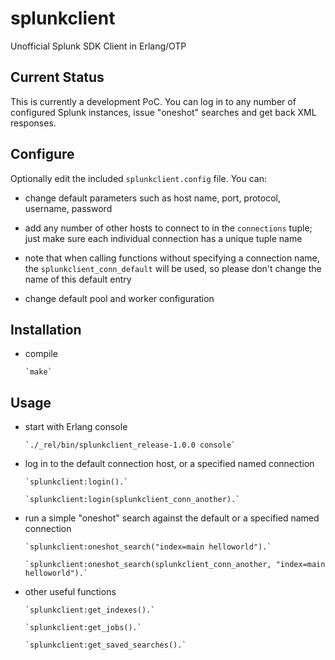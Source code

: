 splunkclient
============

Unofficial Splunk SDK Client in Erlang/OTP

Current Status
--------------

This is currently a development PoC. You can log in to any number of configured Splunk instances, issue "oneshot" searches and get back XML responses.

Configure
---------

Optionally edit the included `splunkclient.config` file. You can:

* change default parameters such as host name, port, protocol, username, password

* add any number of other hosts to connect to in the `connections` tuple; just make sure each individual connection has a unique tuple name

* note that when calling functions without specifying a connection name, the `splunkclient_conn_default` will be used, so please don't change the name of this default entry

* change default pool and worker configuration

Installation
------------

* compile

      `make`

Usage
-----

* start with Erlang console

      `./_rel/bin/splunkclient_release-1.0.0 console`

* log in to the default connection host, or a specified named connection

      `splunkclient:login().`

      `splunkclient:login(splunkclient_conn_another).`

* run a simple "oneshot" search against the default or a specified named connection

      `splunkclient:oneshot_search("index=main helloworld").`

      `splunkclient:oneshot_search(splunkclient_conn_another, "index=main helloworld").`

* other useful functions

      `splunkclient:get_indexes().`

      `splunkclient:get_jobs().`

      `splunkclient:get_saved_searches().`
